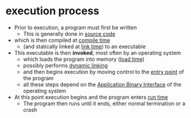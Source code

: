 # execution process

- Prior to execution, a program must first be written
     - This is generally done in [source code](source-code)
- which is then compiled at [compile time](compile-time)
     - (and statically linked at [link time](link-time)) to an executable
- This executable is then **invoked**, most often by an operating system
     - which loads the program into memory ([load time](load-time))
     - possibly performs [dynamic linking](dynamic-linking)
     - and then begins execution by moving control to the [entry point](entry-point) of the program
     - all these steps depend on the [Application Binary Interface](Application-Binary-Interface) of the operating system
- At this point execution begins and the program enters [run time](run-time)
     - The program then runs until it ends, either normal termination or a crash

